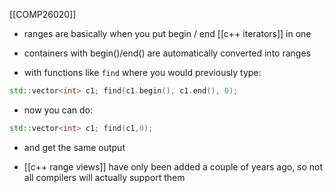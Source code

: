 [[COMP26020]]

- ranges are basically when you put begin / end [[c++ iterators]] in one
- containers with begin()/end() are automatically converted into ranges

- with functions like `find` where you would previously type:
```c++
std::vector<int> c1; find(c1.begin(), c1.end(), 0);
```
- now you can do:
```c++
std::vector<int> c1; find(c1,0);
```
- and get the same output

- [[c++ range views]] have only been added a couple of years ago, so not all compilers will actually support them